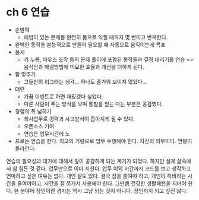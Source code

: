 # ch 6 연습
- 순발력
    - 해법이 있는 문제를 완전히 몸으로 익힐 때까지 몇 번이고 반복한다.
- 완벽한 동작을 본능적으로 만들어 필요할 때 자동으로 움직이는게 목표
- 품새
    - 키 누름, 마우스 조작 등의 문제 풀이에 포함된 동작들과 결정 내리기를 연습 => 움직임과 해결방법에 미묘한 효율과 개선을 더하게 된다.
- 합 맞추기
    - 그들만의 리그라는 생각... 하나도 즐거워 보이지 않았다...
- 대련
    - 가끔 이벤트로 하면 재밌겠다 싶었다.
    - 다른 사람이 푸는 방식을 보며 통찰을 얻는 다는 부분은 공감했다.
- 경험의 폭 넓히기
    - 회사업무로 경력과 사고방식이 좁아지게 될 수 있다.
    - 오픈소스 기여
    - 연습은 업무시간에 노
- 프로는 연습을 한다. 최고의 기량으로 업무 수행해야 한다. 자신의 의무이다. 연봉이 올라간다.

연습의 필요성과 대가에 대해서 깊이 공감하게 되는 계기가 되었다. 하지만 실제 삶속에서 참 힘든 것 같다.
업무만으로 이미 지친다. 업무 이외 시간까지 코드를 보고 생각하고 연마하고 싶은 여유는 없다. 개인 삶도 있다.
결국 잠을 줄여야 하고, 개인이 허비하는 시간을 줄여야하고, 시간을 잘 쪼개서 사용해야 한다. 그만큼 건강한 생활패턴을 지녀야 한다.
한 분야에 장인이란 경지는 역시 그냥 되는 것이 아니다. 장인까지 되고 싶진 않다.


